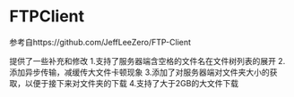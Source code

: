 # FTPClient
参考自https://github.com/JeffLeeZero/FTP-Client

提供了一些补充和修改
1.支持了服务器端含空格的文件名在文件树列表的展开
2.添加异步传输，减缓传大文件卡顿现象
3.添加了对服务器端对文件夹大小的获取，以便于接下来对文件夹的下载
4.支持了大于2GB的大文件下载
